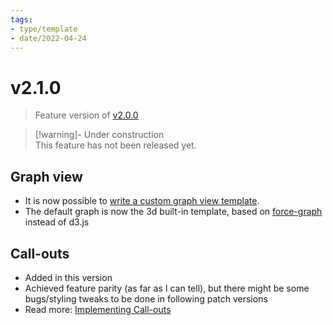 ```yaml
---
tags:
- type/template
- date/2022-04-24
---
```

   
# v2.1.0   
> Feature version of [v2.0.0](../Changelog/v2.0.0.md)   
   
> [!warning]- Under construction   
> This feature has not been released yet.   
   
## Graph view   
   
- It is now possible to [write a custom graph view template](../Configurations/Styling/Writing%20a%20custom%20graph%20view%20template.md).   
- The default graph is now the 3d built-in template, based on [force-graph](https://github.com/vasturiano/force-graph) instead of d3.js   
   
## Call-outs   
   
- Added in this version   
- Achieved feature parity (as far as I can tell), but there might be some bugs/styling tweaks to be done in following patch versions   
- Read more: [Implementing Call-outs](../Demonstrations/Implementing%20Call-outs.md)